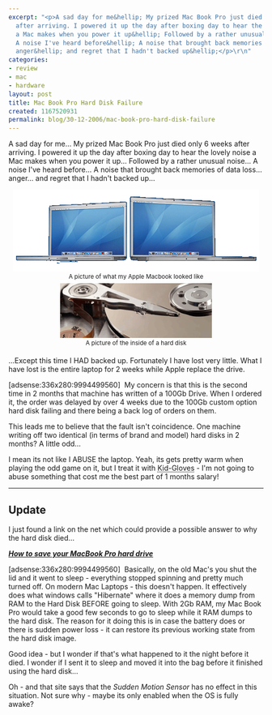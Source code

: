 ```yaml
---
excerpt: "<p>A sad day for me&hellip; My prized Mac Book Pro just died only 6 weeks
  after arriving. I powered it up the day after boxing day to hear the lovely noise
  a Mac makes when you power it up&hellip; Followed by a rather unusual noise&hellip;
  A noise I've heard before&hellip; A noise that brought back memories of data loss&hellip;
  anger&hellip; and regret that I hadn't backed up&hellip;</p>\r\n"
categories:
- review
- mac
- hardware
layout: post
title: Mac Book Pro Hard Disk Failure
created: 1167520931
permalink: blog/30-12-2006/mac-book-pro-hard-disk-failure
---
```

<p>A sad day for me&hellip; My prized Mac Book Pro just died only 6 weeks after arriving. I powered it up the day after boxing day to hear the lovely noise a Mac makes when you power it up&hellip; Followed by a rather unusual noise&hellip; A noise I've heard before&hellip; A noise that brought back memories of data loss&hellip; anger&hellip; and regret that I hadn't backed up&hellip;</p>
<!--break-->
<p style="text-align: center;"><img width="486" height="162" border="0" src="/sites/thingy-ma-jig.co.uk/files/mbp.png" alt="Mac Book Pro" /><br />
<sup>A picture of what my Apple Macbook looked like</sup><br />
<img width="300" height="108" src="/sites/thingy-ma-jig.co.uk/files/hd-inside.png" alt="Mac Book Pro Hard Disk Dismatled" /><br />
<sup>A picture of the inside of a hard disk</sup></p>
<p>&hellip;Except this time I HAD backed up. Fortunately I have lost very little. What I have lost is the entire laptop for 2 weeks while Apple replace the drive.</p>
<div style="margin: 0px 8px 0px 0px; float: left;">[adsense:336x280:9994499560]</div>
<p>My concern is that this is the second time in 2 months that machine has written of a 100Gb Drive. When I ordered it, the order was delayed by over 4 weeks due to the 100Gb custom option hard disk failing and there being a back log of orders on them.</p>
<p>This leads me to believe that the fault isn't coincidence. One machine writing off two identical (in terms of brand and model) hard disks in 2 months? A little odd&hellip;</p>
<p>I mean its not like I ABUSE the laptop. Yeah, its gets pretty warm when playing the odd game on it, but I treat it with <abbr title="To treat someone with Kid Gloves means to tread carefully, perhaps too carefully, around them, for fear of reprisal.">Kid-Gloves</abbr> - I'm not going to abuse something that cost me the best part of 1 months salary!</p>
<hr style="clear: both;" />
<h2>Update</h2>
<p>I just found a link on the net which could provide a possible answer to why the hard disk died&hellip;</p>
<p><strong><em><a href="http://www.silvermac.com/2006/how-to-save-your-macbook-pro-hard-drive/" title="How to save your MacBook Pro hard drive">How to save your MacBook Pro hard drive</a></em></strong></p>
<div style="margin: 0px 8px 0px 0px; float: left;">[adsense:336x280:9994499560]</div>
<p>Basically, on the old Mac's you shut the lid and it went to sleep - everything stopped spinning and pretty much turned off. On modern Mac Laptops - this doesn't happen. It effectively does what windows calls &quot;Hibernate&quot; where it does a memory dump from RAM to the Hard Disk BEFORE going to sleep. With 2Gb RAM, my Mac Book Pro would take a good few seconds to go to sleep while it RAM dumps to the hard disk. The reason for it doing this is in case the battery does or there is sudden power loss - it can restore its previous working state from the hard disk image.</p>
<p>Good idea - but I wonder if that's what happened to it the night before it died. I wonder if I sent it to sleep and moved it into the bag before it finished using the hard disk&hellip;</p>
<p>Oh - and that site says that the <em>Sudden Motion Sensor</em> has no effect in this situation. Not sure why - maybe its only enabled when the OS is fully awake?</p>
